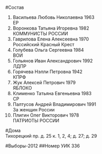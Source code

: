 #Состав
1. Васильева Любовь Николаевна 1963   
    ЕР
2. Воронкова Татьяна Игоревна 1982   
    КОММУНИСТЫ РОССИИ
3. Гаврилова Елена Алексеевна 1970   
    Российский Красный Крест
4. Голубева Ольга Сергеевна 1984   
    ВОИ
5. Гольянов Иван Александрович 1992   
    ЛДПР
6. Горячева Нэлли Петровна 1942   
    КПРФ
7. Жук Алексей Петрович 1979   
    ЯБЛОКО
8. Клименко Татьяна Евгеньевна 1983   
    СР
9. Палтусов Андрей Владимирович 1991   
    За женщин России
10. Плигин Олег Викторович 1978   
    ПАТРИОТЫ РОССИИ

#Дома  
Тихорецкий пр. д. 25 к. 1, 2, 4; д. 27; д. 29

#Выборы-2012
##Номер УИК
336

